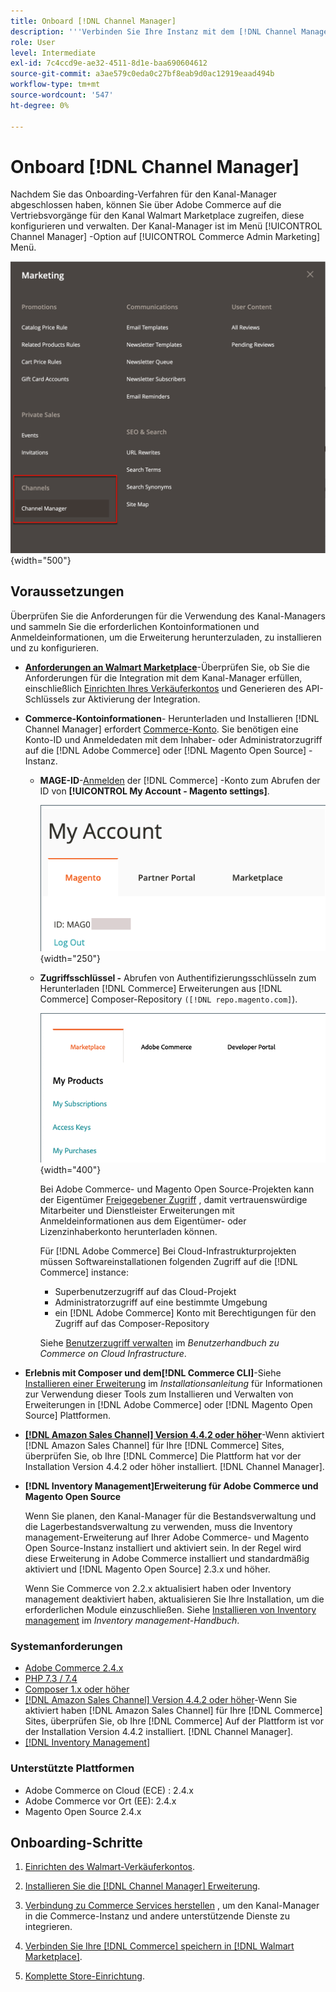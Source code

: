 ```yaml
---
title: Onboard [!DNL Channel Manager]
description: '''Verbinden Sie Ihre Instanz mit dem [!DNL Channel Manager] Service durch Ausführung einiger Onboarding-Schritte."'
role: User
level: Intermediate
exl-id: 7c4ccd9e-ae32-4511-8d1e-baa690604612
source-git-commit: a3ae579c0eda0c27bf8eab9d0ac12919eaad494b
workflow-type: tm+mt
source-wordcount: '547'
ht-degree: 0%

---
```



# Onboard [!DNL Channel Manager]

Nachdem Sie das Onboarding-Verfahren für den Kanal-Manager abgeschlossen haben, können Sie über Adobe Commerce auf die Vertriebsvorgänge für den Kanal Walmart Marketplace zugreifen, diese konfigurieren und verwalten. Der Kanal-Manager ist im Menü [!UICONTROL Channel Manager] -Option auf [!UICONTROL Commerce Admin Marketing] Menü.

![[!DNL Channel Manager] Option in der Admin-Ansicht](assets/channel-manager-admin-view.png){width="500"}

## Voraussetzungen

Überprüfen Sie die Anforderungen für die Verwendung des Kanal-Managers und sammeln Sie die erforderlichen Kontoinformationen und Anmeldeinformationen, um die Erweiterung herunterzuladen, zu installieren und zu konfigurieren.

- **[Anforderungen an Walmart Marketplace](walmart-requirements.md)**-Überprüfen Sie, ob Sie die Anforderungen für die Integration mit dem Kanal-Manager erfüllen, einschließlich [Einrichten Ihres Verkäuferkontos](https://sellerhelp.walmart.com/seller/s/guide?article=000008219) und Generieren des API-Schlüssels zur Aktivierung der Integration.

- **Commerce-Kontoinformationen**- Herunterladen und Installieren [!DNL Channel Manager] erfordert [Commerce-Konto](https://experienceleague.adobe.com/docs/commerce-admin/start/commerce-account/commerce-account-create.html). Sie benötigen eine Konto-ID und Anmeldedaten mit dem Inhaber- oder Administratorzugriff auf die [!DNL Adobe Commerce] oder [!DNL Magento Open Source] -Instanz.

   - **MAGE-ID**-[Anmelden](https://account.magento.com/customer/account/login/) der [!DNL Commerce] -Konto zum Abrufen der ID von **[!UICONTROL My Account - Magento settings]**.

      ![[!DNL MAGEID] on [!DNL Commerce] Kontoeinstellungen](assets/mageid-my-commerce-account.png){width="250"}

   - **Zugriffsschlüssel -** Abrufen von Authentifizierungsschlüsseln zum Herunterladen [!DNL Commerce] Erweiterungen aus [!DNL Commerce] Composer-Repository `([!DNL repo.magento.com]`).

      ![[!UICONTROL Commerce Marketplace access keys]](assets/commerce-marketplace-access-keys.png){width="400"}

      Bei Adobe Commerce- und Magento Open Source-Projekten kann der Eigentümer [Freigegebener Zugriff](https://experienceleague.adobe.com/docs/commerce-admin/start/commerce-account/commerce-account-share.html) , damit vertrauenswürdige Mitarbeiter und Dienstleister Erweiterungen mit Anmeldeinformationen aus dem Eigentümer- oder Lizenzinhaberkonto herunterladen können.

      Für [!DNL Adobe Commerce] Bei Cloud-Infrastrukturprojekten müssen Softwareinstallationen folgenden Zugriff auf die [!DNL Commerce] instance:

      - Superbenutzerzugriff auf das Cloud-Projekt
      - Administratorzugriff auf eine bestimmte Umgebung
      - ein [!DNL Adobe Commerce] Konto mit Berechtigungen für den Zugriff auf das Composer-Repository

      Siehe [Benutzerzugriff verwalten](https://experienceleague.adobe.com/docs/commerce-cloud-service/user-guide/project/user-access.html) im *Benutzerhandbuch zu Commerce on Cloud Infrastructure*.


- **Erlebnis mit Composer und dem[!DNL Commerce CLI]**-Siehe [Installieren einer Erweiterung](https://experienceleague.adobe.com/docs/commerce-operations/installation-guide/tutorials/extensions.html) im *Installationsanleitung* für Informationen zur Verwendung dieser Tools zum Installieren und Verwalten von Erweiterungen in [!DNL Adobe Commerce] oder [!DNL Magento Open Source] Plattformen.

- **[[!DNL Amazon Sales Channel] Version 4.4.2 oder höher](https://experienceleague.adobe.com/docs/commerce-channels/amazon/release-notes.html)**-Wenn aktiviert [!DNL Amazon Sales Channel] für Ihre [!DNL Commerce] Sites, überprüfen Sie, ob Ihre [!DNL Commerce] Die Plattform hat vor der Installation Version 4.4.2 oder höher installiert. [!DNL Channel Manager].

- **[!DNL Inventory Management]Erweiterung für Adobe Commerce und Magento Open Source**

   Wenn Sie planen, den Kanal-Manager für die Bestandsverwaltung und die Lagerbestandsverwaltung zu verwenden, muss die Inventory management-Erweiterung auf Ihrer Adobe Commerce- und Magento Open Source-Instanz installiert und aktiviert sein. In der Regel wird diese Erweiterung in Adobe Commerce installiert und standardmäßig aktiviert und [!DNL Magento Open Source] 2.3.x und höher.

   Wenn Sie Commerce von 2.2.x aktualisiert haben oder Inventory management deaktiviert haben, aktualisieren Sie Ihre Installation, um die erforderlichen Module einzuschließen. Siehe [Installieren von Inventory management](https://experienceleague.adobe.com/docs/commerce-admin/inventory/get-started/install-update.html) im *Inventory management-Handbuch*.

### Systemanforderungen

- [Adobe Commerce 2.4.x](https://experienceleague.adobe.com/docs/commerce-operations/release/versions.html)
- [PHP 7.3 / 7.4](https://experienceleague.adobe.com/docs/commerce-operations/installation-guide/prerequisites/php-settings.html)
- [Composer 1.x oder höher](https://experienceleague.adobe.com/docs/commerce-cloud-service/user-guide/develop/overview.html)
- [[!DNL Amazon Sales Channel] Version 4.4.2 oder höher](https://experienceleague.adobe.com/docs/commerce-channels/amazon/release-notes.html)-Wenn Sie aktiviert haben [!DNL Amazon Sales Channel] für Ihre [!DNL Commerce] Sites, überprüfen Sie, ob Ihre [!DNL Commerce] Auf der Plattform ist vor der Installation Version 4.4.2 installiert. [!DNL Channel Manager].
- [[!DNL Inventory Management]](https://experienceleague.adobe.com/docs/commerce-admin/inventory/get-started/install-update.html)

### Unterstützte Plattformen

- Adobe Commerce on Cloud (ECE) : 2.4.x
- Adobe Commerce vor Ort (EE): 2.4.x
- Magento Open Source 2.4.x

## Onboarding-Schritte

1. [Einrichten des Walmart-Verkäuferkontos](https://seller.walmart.com/signup?q=&amp;origin=solution_provider&amp;src=0014M00001zivMp).

1. [Installieren Sie die [!DNL Channel Manager] Erweiterung](install.md).

1. [Verbindung zu Commerce Services herstellen](connect.md) , um den Kanal-Manager in die Commerce-Instanz und andere unterstützende Dienste zu integrieren.

1. [Verbinden Sie Ihre [!DNL Commerce] speichern in [!DNL Walmart Marketplace]](connect-marketplace.md).

1. [Komplette Store-Einrichtung](complete-sales-channel-store-setup.md).
